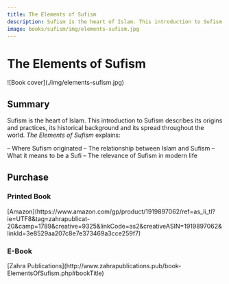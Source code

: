 ```yaml
---
title: The Elements of Sufism
description: Sufism is the heart of Islam. This introduction to Sufism describes its origins and practices, its historical background and its spread throughout the world.
image: books/sufism/img/elements-sufism.jpg
---
```


# The Elements of Sufism

<div markdown="1" class="cover-image">
![Book cover](./img/elements-sufism.jpg)
</div>

## Summary

Sufism is the heart of Islam. This introduction to Sufism describes its origins and practices, its historical background and its spread throughout the world. _The Elements of Sufism_ explains:

– Where Sufism originated
– The relationship between Islam and Sufism
– What it means to be a Sufi
– The relevance of Sufism in modern life

## Purchase

### Printed Book

<div markdown="3" class="purchase-link">
[Amazon](https://www.amazon.com/gp/product/1919897062/ref=as_li_tl?ie=UTF8&tag=zahrapublicat-20&camp=1789&creative=9325&linkCode=as2&creativeASIN=1919897062&linkId=3e8529aa207c8e7e373469a3cce259f7)
</div>

### E-Book

<div markdown="3" class="purchase-link">
[Zahra Publications](http://www.zahrapublications.pub/book-ElementsOfSufism.php#bookTitle)
</div>